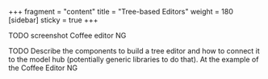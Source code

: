 +++
fragment = "content"
title = "Tree-based Editors"
weight = 180
[sidebar]
  sticky = true
+++

TODO screenshot Coffee editor NG

TODO Describe the components to build a tree editor and how to connect it to the model hub (potentially generic libraries to do that). At the example of the Coffee Editor NG
